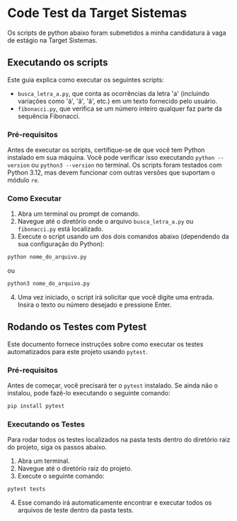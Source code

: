 # Code Test da Target Sistemas

Os scripts de python abaixo foram submetidos a minha candidatura à vaga de estágio na Target Sistemas.

## Executando os scripts

Este guia explica como executar os seguintes scripts:

- `busca_letra_a.py`, que conta as ocorrências da letra 'a' (incluindo variações como 'á', 'â', 'ã', etc.) em um texto fornecido pelo usuário.
- `fibonacci.py`, que verifica se um número inteiro qualquer faz parte da sequência Fibonacci.

### Pré-requisitos

Antes de executar os scripts, certifique-se de que você tem Python instalado em sua máquina. Você pode verificar isso executando `python --version` ou `python3 --version` no terminal. Os scripts foram testados com Python 3.12, mas devem funcionar com outras versões que suportam o módulo `re`.

### Como Executar

1. Abra um terminal ou prompt de comando.
2. Navegue até o diretório onde o arquivo `busca_letra_a.py` ou `fibonacci.py` está localizado.
3. Execute o script usando um dos dois comandos abaixo (dependendo da sua configuração do Python):

```bash
python nome_do_arquivo.py
```

ou

```bash
python3 nome_do_arquivo.py
```

4. Uma vez iniciado, o script irá solicitar que você digite uma entrada. Insira o texto ou número desejado e pressione Enter.

## Rodando os Testes com Pytest

Este documento fornece instruções sobre como executar os testes automatizados para este projeto usando `pytest`.

### Pré-requisitos

Antes de começar, você precisará ter o `pytest` instalado. Se ainda não o instalou, pode fazê-lo executando o seguinte comando:

```bash
pip install pytest
```

### Executando os Testes

Para rodar todos os testes localizados na pasta tests dentro do diretório raiz do projeto, siga os passos abaixo.

1. Abra um terminal.
2. Navegue até o diretório raiz do projeto.
3. Execute o seguinte comando:
```bash
pytest tests
```
4. Esse comando irá automaticamente encontrar e executar todos os arquivos de teste dentro da pasta tests.

